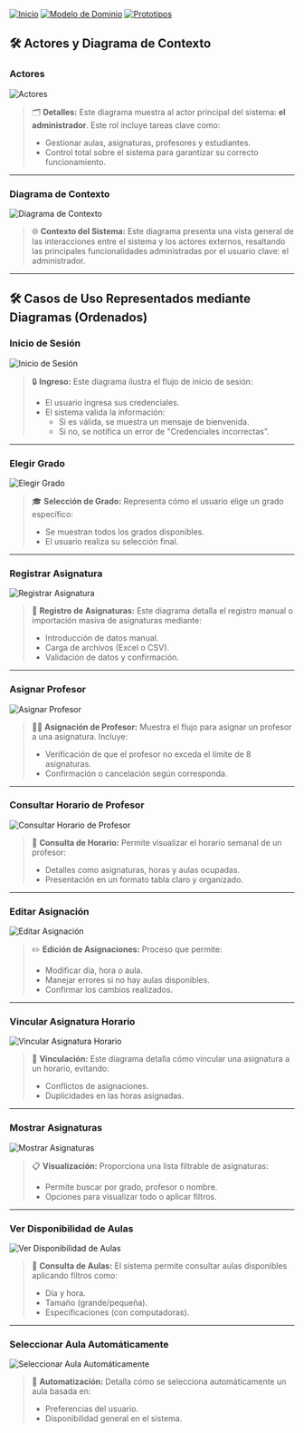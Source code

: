 [![Inicio](https://img.shields.io/badge/Inicio-blue?style=for-the-badge)](https://github.com/srgiom/24-25-IdSw1-SDR/tree/main)
[![Modelo de Dominio](https://img.shields.io/badge/Modelo%20de%20Dominio-blue?style=for-the-badge)](https://github.com/srgiom/24-25-IdSw1-SDR/tree/main/modeloDelDominio)
[![Prototipos](https://img.shields.io/badge/Prototipos-blue?style=for-the-badge)](https://github.com/srgiom/24-25-IdSw1-SDR/tree/main/prototipos)

## 🛠️ **Actores y Diagrama de Contexto**

### Actores
![Actores](https://github.com/srgiom/24-25-IdSw1-SDR/raw/main/casosDeUso/actores/actores.png)
> 🗂️ **Detalles:**
> Este diagrama muestra al actor principal del sistema: **el administrador**. Este rol incluye tareas clave como:
> - Gestionar aulas, asignaturas, profesores y estudiantes.
> - Control total sobre el sistema para garantizar su correcto funcionamiento.

---


### Diagrama de Contexto
![Diagrama de Contexto](/casosDeUso/diagramaDeContexto/DiagramaDeContexto.svg)
> 🌐 **Contexto del Sistema:**
> Este diagrama presenta una vista general de las interacciones entre el sistema y los actores externos, resaltando las principales funcionalidades administradas por el usuario clave: el administrador.

---

## 🛠️ Casos de Uso Representados mediante Diagramas (Ordenados)

### Inicio de Sesión
![Inicio de Sesión](/casosDeUso/imagenes/IniciarSesión.svg)
> 🔒 **Ingreso:**
> Este diagrama ilustra el flujo de inicio de sesión:
> - El usuario ingresa sus credenciales.
> - El sistema valida la información:
>   - Si es válida, se muestra un mensaje de bienvenida.
>   - Si no, se notifica un error de "Credenciales incorrectas".

---

### Elegir Grado
![Elegir Grado](/casosDeUso/imagenes/ElegirGrado.svg)
> 🎓 **Selección de Grado:**
> Representa cómo el usuario elige un grado específico:
> - Se muestran todos los grados disponibles.
> - El usuario realiza su selección final.

---

### Registrar Asignatura
![Registrar Asignatura](/casosDeUso/imagenes/RegistrarAsignatura.svg)
> 📝 **Registro de Asignaturas:**
> Este diagrama detalla el registro manual o importación masiva de asignaturas mediante:
> - Introducción de datos manual.
> - Carga de archivos (Excel o CSV).
> - Validación de datos y confirmación.

---

### Asignar Profesor
![Asignar Profesor](/casosDeUso/imagenes/AsignarProfesor.svg)
> 👨‍🏫 **Asignación de Profesor:**
> Muestra el flujo para asignar un profesor a una asignatura. Incluye:
> - Verificación de que el profesor no exceda el límite de 8 asignaturas.
> - Confirmación o cancelación según corresponda.

---

### Consultar Horario de Profesor
![Consultar Horario de Profesor](/casosDeUso/imagenes/ConsultarHorarioProfesor.svg)
> 📅 **Consulta de Horario:**
> Permite visualizar el horario semanal de un profesor:
> - Detalles como asignaturas, horas y aulas ocupadas.
> - Presentación en un formato tabla claro y organizado.

---

### Editar Asignación
![Editar Asignación](/casosDeUso/imagenes/EditarAsignación.svg)
> ✏️ **Edición de Asignaciones:**
> Proceso que permite:
> - Modificar día, hora o aula.
> - Manejar errores si no hay aulas disponibles.
> - Confirmar los cambios realizados.

---

### Vincular Asignatura Horario
![Vincular Asignatura Horario](/casosDeUso/imagenes/VincularAsignaturaHorario.svg)
> 🔗 **Vinculación:**
> Este diagrama detalla cómo vincular una asignatura a un horario, evitando:
> - Conflictos de asignaciones.
> - Duplicidades en las horas asignadas.

---

### Mostrar Asignaturas
![Mostrar Asignaturas](/casosDeUso/imagenes/MostrarAsignaturas.svg)
> 📋 **Visualización:**
> Proporciona una lista filtrable de asignaturas:
> - Permite buscar por grado, profesor o nombre.
> - Opciones para visualizar todo o aplicar filtros.

---

### Ver Disponibilidad de Aulas
![Ver Disponibilidad de Aulas](/casosDeUso/imagenes/VerDisponibilidadDeAulas.svg)
> 🏫 **Consulta de Aulas:**
> El sistema permite consultar aulas disponibles aplicando filtros como:
> - Día y hora.
> - Tamaño (grande/pequeña).
> - Especificaciones (con computadoras).

---

### Seleccionar Aula Automáticamente
![Seleccionar Aula Automáticamente](/casosDeUso/imagenes/SeleccionarAulaAutomaticamente.svg)
> 🤖 **Automatización:**
> Detalla cómo se selecciona automáticamente un aula basada en:
> - Preferencias del usuario.
> - Disponibilidad general en el sistema.
